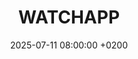 ---
title: "WATCHAPP"
date: 2025-07-11 08:00:00 +0200
categories: projects
img_url: https://raw.githubusercontent.com/UniSalento-IDALab-IoTCourse-2024-2025/wot-project-2024-2025-Presentation-PizzolanteCioffi/main/Visualizza Profilo.jpg
site_url: "https://unisalento-idalab-iotcourse-2024-2025.github.io/wot-project-2024-2025-Presentation-PizzolanteCioffi/"
project_url1: "https://github.com/UniSalento-IDALab-IoTCourse-2024-2025/wot-project-2024-2025-User-PizzolanteCioffi"
project_url2: "https://github.com/UniSalento-IDALab-IoTCourse-2024-2025/wot-project-2024-2025-DataCollector-PizzolanteCioffi"
project_url3: "https://github.com/UniSalento-IDALab-IoTCourse-2024-2025/wot-project-2024-2025-DataPrediction-PizzolanteCioffi"
project_url4: "https://github.com/UniSalento-IDALab-IoTCourse-2024-2025/wot-project-2024-2025-Notification-PizzolanteCioffi"
project_url5: "https://github.com/UniSalento-IDALab-IoTCourse-2024-2025/wot-project-2024-2025-AIModel-PizzolanteCioffi"
project_url6: "https://github.com/UniSalento-IDALab-IoTCourse-2024-2025/wot-project-2024-2025-Frontend-PizzolanteCioffi"
description: "Il progetto nasce con lobiettivo di sviluppare un sistema intelligente e non invasivo per il monitoraggio continuo di pazienti affetti da malattie neurodegenerative, come Alzheimer, Parkinson e SLA. Utilizzando lo smartwatch Google Pixel Watch 2, il sistema rileva automaticamente parametri vitali e comportamentali, tra cui frequenza cardiaca, durata del sonno, tempo trascorso fuori casa e minuti di conversazione telefonica. I dati vengono trasmessi allo smartphone Android del paziente tramite Bluetooth Low Energy (BLE) e da lì inviati al backend cloud, dove sono analizzati da algoritmi di intelligenza artificiale per rilevare segnali di deterioramento sociale. In caso di comportamenti anomali, il sistema invia notifiche personalizzate al paziente e, se necessario, al caregiver, favorendo interventi tempestivi e mirati."
---